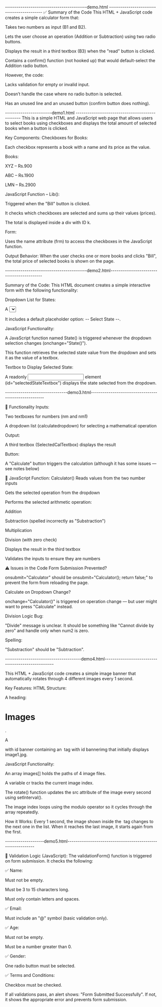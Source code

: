 ------------------------------------------demo.html  -------------------------------------------
✅ Summary of the Code
This HTML + JavaScript code creates a simple calculator form that:

Takes two numbers as input (B1 and B2).

Lets the user choose an operation (Addition or Subtraction) using two radio buttons.

Displays the result in a third textbox (B3) when the "read" button is clicked.

Contains a confirm() function (not hooked up) that would default-select the Addition radio button.

However, the code:

Lacks validation for empty or invalid input.

Doesn’t handle the case where no radio button is selected.

Has an unused line and an unused button (confirm button does nothing).







------------------------demo1.html  -------------------------------------------------
This is a simple HTML and JavaScript web page that allows users to select books using checkboxes and displays the total amount of selected books when a button is clicked.

Key Components:
Checkboxes for Books:

Each checkbox represents a book with a name and its price as the value.

Books:

XYZ – Rs.900

ABC – Rs.1900

LMN – Rs.2900

JavaScript Function – Lib():

Triggered when the "Bill" button is clicked.

It checks which checkboxes are selected and sums up their values (prices).

The total is displayed inside a div with ID k.

Form:

Uses the name attribute (frm) to access the checkboxes in the JavaScript function.

Output Behavior:
When the user checks one or more books and clicks "Bill", the total price of selected books is shown on the page.





------------------------------------------demo2.html-------------------------------------------

Summary of the Code:
This HTML document creates a simple interactive form with the following functionality:

Dropdown List for States:

A <select> element (id="statedropdown") provides a list of Indian states for the user to choose from.

It includes a default placeholder option: -- Select State --.

JavaScript Functionality:

A JavaScript function named State() is triggered whenever the dropdown selection changes (onchange="State()").

This function retrieves the selected state value from the dropdown and sets it as the value of a textbox.

Textbox to Display Selected State:

A readonly <input> element (id="selectedStateTextbox") displays the state selected from the dropdown.




--------------------------------demo3.html------------------------------------------------------

🔧 Functionality
Inputs:

Two textboxes for numbers (nm and nm1)

A dropdown list (calculatedropdown) for selecting a mathematical operation

Output:

A third textbox (SelectedCalTextbox) displays the result

Button:

A "Calculate" button triggers the calculation (although it has some issues — see notes below)

🔁 JavaScript Function: Calculator()
Reads values from the two number inputs

Gets the selected operation from the dropdown

Performs the selected arithmetic operation:

Addition

Subtraction (spelled incorrectly as "Substraction")

Multiplication

Division (with zero check)

Displays the result in the third textbox

Validates the inputs to ensure they are numbers

⚠️ Issues in the Code
Form Submission Prevented?

onsubmit="Calculator" should be onsubmit="Calculator(); return false;" to prevent the form from reloading the page.

Calculate on Dropdown Change?

onchange="Calculator()" is triggered on operation change — but user might want to press "Calculate" instead.

Division Logic Bug:

"Divide" message is unclear. It should be something like "Cannot divide by zero" and handle only when num2 is zero.

Spelling:

"Substraction" should be "Subtraction".



---------------------------------------demo4.html----------------------------------------------------

This HTML + JavaScript code creates a simple image banner that automatically rotates through 4 different images every 1 second.

Key Features:
HTML Structure:

A heading: <h1>Images</h1>.

A <div> with id banner containing an <img> tag with id bannerimg that initially displays image1.jpg.

JavaScript Functionality:

An array images[] holds the paths of 4 image files.

A variable cr tracks the current image index.

The rotate() function updates the src attribute of the image every second using setInterval().

The image index loops using the modulo operator so it cycles through the array repeatedly.

How it Works:
Every 1 second, the image shown inside the <img> tag changes to the next one in the list. When it reaches the last image, it starts again from the first.



--------------------demo5.html-------------------------------------------------------------

🔹 Validation Logic (JavaScript):
The validationForm() function is triggered on form submission. It checks the following:

✅ Name:

Must not be empty.

Must be 3 to 15 characters long.

Must only contain letters and spaces.

✅ Email:

Must include an "@" symbol (basic validation only).

✅ Age:

Must not be empty.

Must be a number greater than 0.

✅ Gender:

One radio button must be selected.

✅ Terms and Conditions:

Checkbox must be checked.

If all validations pass, an alert shows: "Form Submitted Successfully". If not, it shows the appropriate error and prevents form submission.

